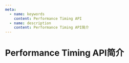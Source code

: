 ```yaml
---
meta:
  - name: keywords
    content: Performance Timing API
  - name: description
    content: Performance Timing API简介
---
```


#  Performance Timing API简介